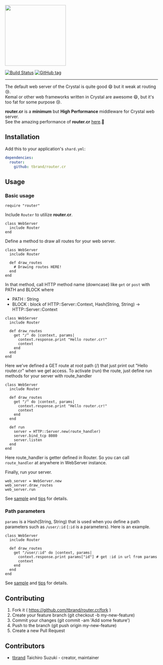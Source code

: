 <img src="https://cloud.githubusercontent.com/assets/3483230/25668495/c3c28574-3061-11e7-9dbd-969d95eb4bf8.png" width="200" />

[![Build Status](https://travis-ci.org/tbrand/router.cr.svg?branch=master)](https://travis-ci.org/tbrand/router.cr)
[![GitHub tag](https://img.shields.io/github/tag/tbrand/router.cr.svg)](https://github.com/tbrand/router.cr/tags)

---

The default web server of the Crystal is quite good :smile: but it weak at routing :cry:.  
Kemal or other web frameworks written in Crystal are awesome :smile:, but it's too fat for some purpose :cry:.

**router.cr** is a **minimum** but **High Performance** middleware for Crystal web server.  
See the amazing performance of **router.cr** [here](https://github.com/tbrand/which_is_the_fastest).:rocket:

## Installation

Add this to your application's `shard.yml`:

```yaml
dependencies:
  router:
    github: tbrand/router.cr
```

## Usage

### Basic usage

```crystal
require "router"
```

Include `Router` to utilize **router.cr**.
```crystal
class WebServer
  include Router
end
```

Define a method to draw all routes for your web server.
```crystal
class WebServer
  include Router
  
  def draw_routes
    # Drawing routes HERE!
  end
end
```

In that method, call HTTP method name (downcase) like `get` or `post` with PATH and BLOCK where
 - PATH  : String
 - BLOCK : block of HTTP::Server::Context, Hash(String, String) -> HTTP::Server::Context
```crystal
class WebServer
  include Router

  def draw_routes
    get "/" do |context, params|
      context.response.print "Hello router.cr!"
      context
    end
  end
end
```

Here we've defined a GET route at root path (/) that just print out "Hello router.cr" when we get access.
To activate (run) the route, just define run methods for your server with route_handler
```crystal
class WebServer
  include Router
  
  def draw_routes
    get "/" do |context, params|
      context.response.print "Hello router.cr!"
      context
    end
  end
  
  def run
    server = HTTP::Server.new(route_handler)
    server.bind_tcp 8080
    server.listen
  end
end
```
Here route_handler is getter defined in Router. So you can call `route_handler` at anywhere in WebServer instance.

Finally, run your server.
```crystal
web_server = WebServer.new
web_server.draw_routes
web_server.run
```

See [sample](https://github.com/tbrand/router.cr/blob/master/sample/sample.cr) and [tips]([sample](https://github.com/tbrand/router.cr/blob/master/sample/tips.cr)) for details.

### Path parameters

`params` is a Hash(String, String) that is used when you define a path parameters such as `/user/:id` (`:id` is a parameters). Here is an example.
```crystal
class WebServer
  include Router

  def draw_routes
    get "/user/:id" do |context, params|
      context.response.print params["id"] # get :id in url from params
      context
    end
  end
end
```

See [sample](https://github.com/tbrand/router.cr/blob/master/sample/sample.cr) and [tips]([sample](https://github.com/tbrand/router.cr/blob/master/sample/tips.cr)) for details.

## Contributing

1. Fork it ( https://github.com/tbrand/router.cr/fork )
2. Create your feature branch (git checkout -b my-new-feature)
3. Commit your changes (git commit -am 'Add some feature')
4. Push to the branch (git push origin my-new-feature)
5. Create a new Pull Request

## Contributors

- [tbrand](https://github.com/tbrand) Taichiro Suzuki - creator, maintainer
